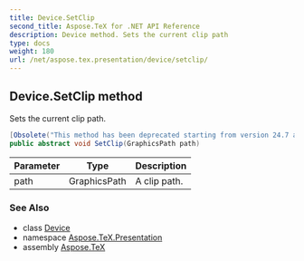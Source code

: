 ```yaml
---
title: Device.SetClip
second_title: Aspose.TeX for .NET API Reference
description: Device method. Sets the current clip path
type: docs
weight: 180
url: /net/aspose.tex.presentation/device/setclip/
---
```

## Device.SetClip method

Sets the current clip path.

```csharp
[Obsolete("This method has been deprecated starting from version 24.7 and will be hidden in version 24.10.")]
public abstract void SetClip(GraphicsPath path)
```

| Parameter | Type | Description |
| --- | --- | --- |
| path | GraphicsPath | A clip path. |

### See Also

* class [Device](../)
* namespace [Aspose.TeX.Presentation](../../device/)
* assembly [Aspose.TeX](../../../)


